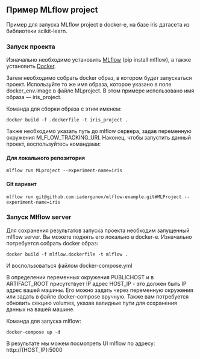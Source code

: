 ## Пример MLflow project

Пример для запуска MLflow project в docker-е, на базе iris датасета из библиотеки scikit-learn.

### Запуск проекта

Изначально необходимо установить [MLflow](https://www.mlflow.org/) (pip install mlflow), а также установить 
[Docker](https://docs.docker.com/get-docker/).

Затем необходимо собрать docker образ, в котором будет запускаться проект. 
Используйте то же имя образа, которое указано в поле docker_env.image в файле MLproject. 
В этом примере использовано имя образа — iris_project. 

Команда для сборки образа с этим именем:

```
docker build -f .dockerfile -t iris_project .
```
Также необходимо указать путь до mlflow сервера, задав переменную окружения MLFLOW_TRACKING_URI. 
Наконец, чтобы запустить данный проект, воспользуйтесь командами:

#### Для локального репозитория

```
mlflow run MLproject --experiment-name=iris
```
#### Git вариант
```
mlflow run git@github.com:iadergunov/mlflow-example.git#MLProject --experiment-name=iris
```
### Запуск Mlflow server

Для сохранения результатов запуска проекта необходим запущенный mlflow server. 
Вы можете поднять его локально в docker-е. Изначально потребуется собрать docker образ:

```
docker build -f mlflow.dockerfile -t mlflow .
```

И воспользоваться файлом docker-compose.yml

В определении переменных окружения PUBLICHOST и в ARTIFACT_ROOT присутствует IP адрес HOST_IP - это должен быть IP 
адрес вашей машины. Его можно задать через переменную окружения или задать в файле docker-compose вручную.
Также вам потребуется обновить секцию volumes, указав валидные пути для сохранения данных на вашей машине.

Команда для запуска mlflow:
```
docker-compose up -d
```

В результате мы можем посмотреть UI mlflow по адресу: http://{HOST_IP}:5000